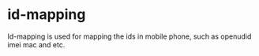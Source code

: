 # id-mapping

  Id-mapping is used for mapping the ids in mobile phone, such as openudid imei mac and etc. 
